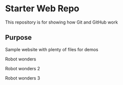 # Starter Web Repo

This repository is for showing how Git and GitHub work

## Purpose

Sample website with plenty of files for demos

Robot wonders

Robot wonders 2

Robot wonders 3
